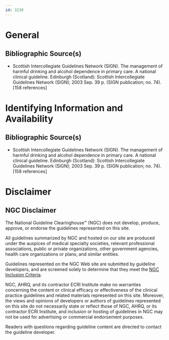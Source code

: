 ```yaml
---
id: 3238
---
```


# General

## Bibliographic Source(s)

- Scottish Intercollegiate Guidelines Network (SIGN). The management of harmful drinking and alcohol dependence in primary care. A national clinical guideline. Edinburgh (Scotland): Scottish Intercollegiate Guidelines Network (SIGN); 2003 Sep. 39 p. (SIGN publication; no. 74). [158 references]

# Identifying Information and Availability

## Bibliographic Source(s)

- Scottish Intercollegiate Guidelines Network (SIGN). The management of harmful drinking and alcohol dependence in primary care. A national clinical guideline. Edinburgh (Scotland): Scottish Intercollegiate Guidelines Network (SIGN); 2003 Sep. 39 p. (SIGN publication; no. 74). [158 references]

# Disclaimer

## NGC Disclaimer

The National Guideline Clearinghouse™ (NGC) does not develop, produce, approve, or endorse the guidelines represented on this site.

All guidelines summarized by NGC and hosted on our site are produced under the auspices of medical specialty societies, relevant professional associations, public or private organizations, other government agencies, health care organizations or plans, and similar entities.

Guidelines represented on the NGC Web site are submitted by guideline developers, and are screened solely to determine that they meet the [NGC Inclusion Criteria](/help-and-about/summaries/inclusion-criteria).

NGC, AHRQ, and its contractor ECRI Institute make no warranties concerning the content or clinical efficacy or effectiveness of the clinical practice guidelines and related materials represented on this site. Moreover, the views and opinions of developers or authors of guidelines represented on this site do not necessarily state or reflect those of NGC, AHRQ, or its contractor ECRI Institute, and inclusion or hosting of guidelines in NGC may not be used for advertising or commercial endorsement purposes.

Readers with questions regarding guideline content are directed to contact the guideline developer.


